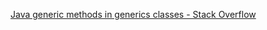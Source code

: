  [Java generic methods in generics classes - Stack Overflow](https://stackoverflow.com/questions/18001550/java-generic-methods-in-generics-classes) 